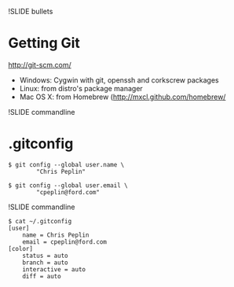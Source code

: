 !SLIDE bullets

# Getting Git

http://git-scm.com/

* Windows: Cygwin with git, openssh and corkscrew packages
* Linux: from distro's package manager
* Mac OS X: from Homebrew (http://mxcl.github.com/homebrew/

!SLIDE commandline

# .gitconfig

    $ git config --global user.name \
            "Chris Peplin"

    $ git config --global user.email \
            "cpeplin@ford.com"

!SLIDE commandline

    $ cat ~/.gitconfig
    [user]
        name = Chris Peplin
        email = cpeplin@ford.com
    [color]
        status = auto
        branch = auto
        interactive = auto
        diff = auto
